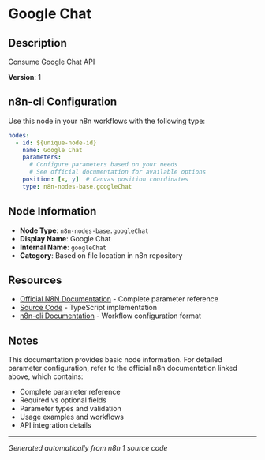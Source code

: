 # Google Chat

## Description

Consume Google Chat API

**Version**: 1

## n8n-cli Configuration

Use this node in your n8n workflows with the following type:

```yaml
nodes:
  - id: ${unique-node-id}
    name: Google Chat
    parameters:
      # Configure parameters based on your needs
      # See official documentation for available options
    position: [x, y]  # Canvas position coordinates
    type: n8n-nodes-base.googleChat
```

## Node Information

- **Node Type**: `n8n-nodes-base.googleChat`
- **Display Name**: Google Chat
- **Internal Name**: `googleChat`
- **Category**: Based on file location in n8n repository

## Resources

- [Official N8N Documentation](https://docs.n8n.io/integrations/builtin/app-nodes/n8n-nodes-base.googlechat/) - Complete parameter reference
- [Source Code](https://github.com/n8n-io/n8n/blob/master/packages/nodes-base/nodes/Google/Chat/GoogleChat.node.ts) - TypeScript implementation
- [n8n-cli Documentation](https://github.com/edenreich/n8n-cli) - Workflow configuration format

## Notes

This documentation provides basic node information. For detailed parameter configuration, 
refer to the official n8n documentation linked above, which contains:

- Complete parameter reference
- Required vs optional fields
- Parameter types and validation
- Usage examples and workflows
- API integration details

---
*Generated automatically from n8n 1 source code*
